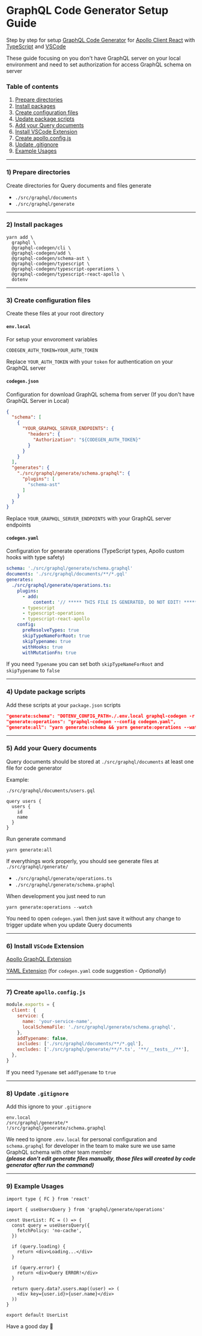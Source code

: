 # GraphQL Code Generator Setup Guide

Step by step for setup [GraphQL Code Generator](https://www.graphql-code-generator.com/) for [Apollo Client React](https://www.apollographql.com/docs/react/) with [TypeScript](https://www.typescriptlang.org/) and [VSCode](https://code.visualstudio.com/)

These guide focusing on you don't have GraphQL server on your local environment and need to set authorization for access GraphQL schema on server

### Table of contents

1. [Prepare directories](#1-prepare-directories)
2. [Install packages](#2-install-packages)
3. [Create configuration files](#3-create-configuration-files)
4. [Update package scripts](#4-update-package-scripts)
5. [Add your Query documents](#5-add-your-query-documents)
6. [Install VSCode Extension](#6-install-vscode-extension)
7. [Create apollo.config.js](#7-create-apolloconfigjs)
8. [Update .gitignore](#8-update-gitignore)
9. [Example Usages](#9-example-usages)

---

### 1) Prepare directories

Create directories for Query documents and files generate

- `./src/graphql/documents`
- `./src/graphql/generate`

---

### 2) Install packages

```
yarn add \
  graphql \
  @graphql-codegen/cli \
  @graphql-codegen/add \
  @graphql-codegen/schema-ast \
  @graphql-codegen/typescript \
  @graphql-codegen/typescript-operations \
  @graphql-codegen/typescript-react-apollo \
  dotenv
```

---

### 3) Create configuration files

Create these files at your root directory

#### `env.local`

For setup your envoroment variables

```
CODEGEN_AUTH_TOKEN=YOUR_AUTH_TOKEN
```

Replace `YOUR_AUTH_TOKEN` with your `token` for authentication on your GraphQL server

#### `codegen.json`

Configuration for download GraphQL schema from server (If you don't have GraphQL Server in Local)

```json
{
  "schema": [
    {
      "YOUR_GRAPHQL_SERVER_ENDPOINTS": {
        "headers": {
          "Authorization": "${CODEGEN_AUTH_TOKEN}"
        }
      }
    }
  ],
  "generates": {
    "./src/graphql/generate/schema.graphql": {
      "plugins": [
        "schema-ast"
      ]
    }
  }
}
```

Replace `YOUR_GRAPHQL_SERVER_ENDPOINTS` with your GraphQL server endpoints

#### `codegen.yaml`

Configuration for generate operations (TypeScript types, Apollo custom hooks with type safety)

```yaml
schema: './src/graphql/generate/schema.graphql'
documents: './src/graphql/documents/**/*.gql'
generates:
  ./src/graphql/generate/operations.ts:
    plugins:
      - add:
          content: '// ***** THIS FILE IS GENERATED, DO NOT EDIT! *****'
      - typescript
      - typescript-operations
      - typescript-react-apollo
    config:
      preResolveTypes: true
      skipTypeNameForRoot: true
      skipTypename: true
      withHooks: true
      withMutationFn: true

```

If you need `Typename` you can set both `skipTypeNameForRoot` and `skipTypename` to `false`

---

### 4) Update package scripts

Add these scripts at your `package.json` scripts

```json
"generate:schema": "DOTENV_CONFIG_PATH=./.env.local graphql-codegen -r dotenv/config --config codegen.json",
"generate:operations": "graphql-codegen --config codegen.yaml",
"generate:all": "yarn generate:schema && yarn generate:operations --watch=false"
```

---

### 5) Add your Query documents

Query documents should be stored at `./src/graphql/documents` at least one file for code generator

Example:

`./src/graphql/documents/users.gql`

```gql
query users {
  users {
    id
    name
  }
}
```

Run generate command

```
yarn generate:all
```

If everythings work properly, you should see generate files at `./src/graphql/generate/`

- `./src/graphql/generate/operations.ts`
- `./src/graphql/generate/schema.graphql`

When development you just need to run

```
yarn generate:operations --watch
```

You need to open `codegen.yaml` then just save it without any change to trigger update when you update Query documents

---

### 6) Install `VSCode` Extension

[Apollo GraphQL Extension](https://marketplace.visualstudio.com/items?itemName=apollographql.vscode-apollo)

[YAML Extension](https://marketplace.visualstudio.com/items?itemName=redhat.vscode-yaml) (for `codegen.yaml` code suggestion - *Optionally*)

---

### 7) Create `apollo.config.js`

```js
module.exports = {
  client: {
    service: {
      name: 'your-service-name',
      localSchemaFile: './src/graphql/generate/schema.graphql',
    },
    addTypename: false,
    includes: ['./src/graphql/documents/**/*.gql'],
    excludes: ['./src/graphql/generate/**/*.ts', '**/__tests__/**'],
  },
}
```

If you need `Typename` set `addTypename` to `true`

---

### 8) Update `.gitignore`

Add this ignore to your `.gitignore`

```
env.local
/src/graphql/generate/*
!/src/graphql/generate/schema.graphql
```

We need to ignore `.env.local` for personal configuration and `schema.graphql` for developer in the team to make sure we use same GraphQL schema with other team member\
_**(please don't edit generate files manually, those files will created by code generator after run the command)**_

---

### 9) Example Usages

```tsx
import type { FC } from 'react'

import { useUsersQuery } from 'graphql/generate/operations'

const UserList: FC = () => {
  const query = useUsersQuery({
    fetchPolicy: 'no-cache',
  })
  
  if (query.loading) {
    return <div>Loading...</div>
  }
  
  if (query.error) {
    return <div>Query ERROR!</div>
  }

  return query.data?.users.map((user) => (
    <div key={user.id}>{user.name}</div>
  ))
}

export default UserList
```

Have a good day 🚀
